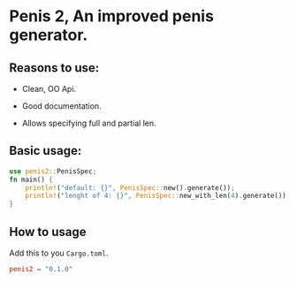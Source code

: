 # Penis 2, An improved penis generator.

## Reasons to use:

- Clean, OO Api.

- Good documentation.

- Allows specifying full and partial len.

## Basic usage:

```rust
use penis2::PenisSpec;
fn main() {
    println!("default: {}", PenisSpec::new().generate());
    println!("lenght of 4: {}", PenisSpec::new_with_len(4).generate());
}
```

## How to usage

Add this to you ``Cargo.toml``.

```toml
penis2 = "0.1.0"
```

